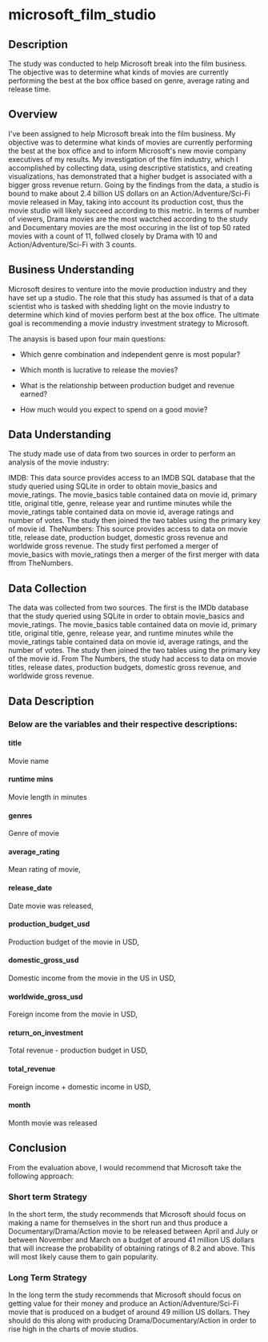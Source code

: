 # microsoft_film_studio
## Description 
The study was conducted to help Microsoft break into the film business. The objective was to determine what kinds of movies are currently performing the best at the box office based on genre, average rating and release time.
## Overview
I've been assigned to help Microsoft break into the film business. My objective was to determine what kinds of movies are currently performing the best at the box office and to inform Microsoft's new movie company executives of my results. My investigation of the film industry, which I accomplished by collecting data, using descriptive statistics, and creating visualizations, has demonstrated that a higher budget is associated with a bigger gross revenue return. Going by the findings from the data, a studio is bound to make about 2.4 billion US dollars on an Action/Adventure/Sci-Fi movie released in May, taking into account its production cost, thus the movie studio will likely succeed according to this metric. In terms of number of viewers, Drama movies are the most wactched according to the study and Documentary movies are the most occuring in the list of top 50 rated movies with a count of 11, follwed closely by Drama with 10 and Action/Adventure/Sci-Fi with 3 counts.
## Business Understanding
Microsoft desires to venture into the movie production industry and they have set up a studio. The role that this study has assumed is that of a data scientist who is tasked with shedding light on the movie industry to determine which kind of movies perform best at the box office. The ultimate goal is recommending a movie industry investment strategy to Microsoft.

The anaysis is based upon four main questions:

- Which genre combination and independent genre is most popular?

- Which month is lucrative to release the movies?

- What is the relationship between production budget and revenue earned?

- How much would you expect to spend on a good movie?
## Data Understanding
The study made use of data from two sources in order to perform an analysis of the movie industry:

IMDB: This data source provides access to an IMDB SQL database that the study queried using SQLite in order to obtain movie_basics and movie_ratings. The movie_basics table contained data on movie id, primary title, original title, genre, release year and runtime minutes while the movie_ratings table contained data on movie id, average ratings and number of votes. The study then joined the two tables using the primary key of movie id.
TheNumbers: This source provides access to data on movie title, release date, production budget, domestic gross revenue and worldwide gross revenue.
The study first perfomed a merger of movie_basics with movie_ratings then a merger of the first merger with data ffrom TheNumbers.
## Data Collection
The data was collected from two sources. The first is the IMDb database that the study queried using SQLite in order to obtain movie_basics and movie_ratings. The movie_basics table contained data on movie id, primary title, original title, genre, release year, and runtime minutes while the movie_ratings table contained data on movie id, average ratings, and the number of votes. The study then joined the two tables using the primary key of the movie id. From The Numbers, the study had access to data on movie titles, release dates, production budgets, domestic gross revenue, and worldwide gross revenue.
## Data Description
### Below are the variables and their respective descriptions:
#### title
Movie name
#### runtime mins
Movie length in minutes
#### genres 
Genre of movie
#### average_rating 
Mean rating of movie,
#### release_date
Date movie was released,
#### production_budget_usd
Production budget of the movie in USD,
#### domestic_gross_usd 
Domestic income from the movie in the US in USD,
#### worldwide_gross_usd 
Foreign income from the movie in USD,
#### return_on_investment
Total revenue - production budget in USD,
#### total_revenue
Foreign income + domestic income in USD,
#### month 
Month movie was released
## Conclusion
From the evaluation above, I would recommend that Microsoft take the following approach:
### Short term Strategy
In the short term, the study recommends that Microsoft should focus on making a name for themselves in the short run and thus produce a Documentary/Drama/Action movie to be released between April and July or between November and March on a budget of around 41 million US dollars that will increase the probability of obtaining ratings of 8.2 and above. This will most likely cause them to gain popularity.
### Long Term Strategy
In the long term the study recommends that Microsoft should focus on getting value for their money and produce an Action/Adventure/Sci-Fi movie that is produced on a budget of around 49 million US dollars. They should do this along with producing Drama/Documentary/Action in order to rise high in the charts of movie studios.
